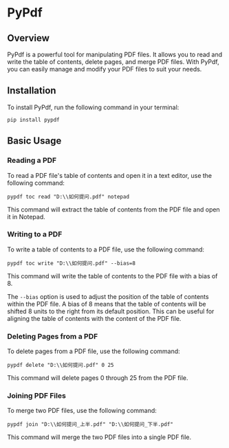# PyPdf

## Overview

PyPdf is a powerful tool for manipulating PDF files. It allows you to read and write the table of contents, delete pages, and merge PDF files. With PyPdf, you can easily manage and modify your PDF files to suit your needs.

## Installation

To install PyPdf, run the following command in your terminal:

```
pip install pypdf
```

## Basic Usage

### Reading a PDF

To read a PDF file's table of contents and open it in a text editor, use the following command:

```
pypdf toc read "D:\\如何提问.pdf" notepad
```

This command will extract the table of contents from the PDF file and open it in Notepad.

### Writing to a PDF

To write a table of contents to a PDF file, use the following command:

```
pypdf toc write "D:\\如何提问.pdf" --bias=8
```

This command will write the table of contents to the PDF file
with a bias of 8.

The `--bias` option is used to adjust the position of the table of contents within the PDF file. A bias of 8 means that the table of contents will be shifted 8 units to the right from its default position. This can be useful for aligning the table of contents with the content of the PDF file.

### Deleting Pages from a PDF

To delete pages from a PDF file, use the following command:

```
pypdf delete "D:\\如何提问.pdf" 0 25
```

This command will delete pages 0 through 25 from the PDF file.

### Joining PDF Files

To merge two PDF files, use the following command:

```
pypdf join "D:\\如何提问_上半.pdf" "D:\\如何提问_下半.pdf"
```

This command will merge the two PDF files into a single PDF file.
